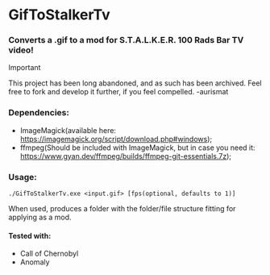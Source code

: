 # GifToStalkerTv
### Converts a .gif to a mod for S.T.A.L.K.E.R. 100 Rads Bar TV video!

> [!IMPORTANT]
> This project has been long abandoned, and as such has been archived. Feel free to fork and develop it further, if you feel compelled. -aurismat

### Dependencies:
* ImageMagick(available here: https://imagemagick.org/script/download.php#windows);
* ffmpeg(Should be included with ImageMagick, but in case you need it: https://www.gyan.dev/ffmpeg/builds/ffmpeg-git-essentials.7z);

### Usage:
`./GifToStalkerTv.exe <input.gif> [fps(optional, defaults to 1)]`

When used, produces a folder with the folder/file structure fitting for applying as a mod.
#### Tested with:
* Call of Chernobyl
* Anomaly
